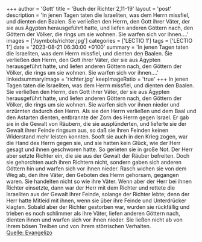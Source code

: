 +++
author = 'Gott'
title = 'Buch der Richter 2,11-19'
layout = 'post'
description = 'In jenen Tagen taten die Israeliten, was dem Herrn missfiel, und dienten den Baalen. Sie verließen den Herrn, den Gott ihrer Väter, der sie aus Ägypten herausgeführt hatte, und liefen anderen Göttern nach, den Göttern der Völker, die rings um sie wohnen. Sie warfen sich vor ihnen....'
images = ['/symbols/richter.jpg']
categories = ['LECTIO 1']
tags = ['LECTIO 1']
date = '2023-08-21 06:30:00 +0100'
summary = 'In jenen Tagen taten die Israeliten, was dem Herrn missfiel, und dienten den Baalen. Sie verließen den Herrn, den Gott ihrer Väter, der sie aus Ägypten herausgeführt hatte, und liefen anderen Göttern nach, den Göttern der Völker, die rings um sie wohnen. Sie warfen sich vor ihnen....'
linkedsummaryImage = 'richter.jpg'
keepImageRatio = 'true'
+++
In jenen Tagen taten die Israeliten, was dem Herrn missfiel, und dienten den Baalen.
Sie verließen den Herrn, den Gott ihrer Väter, der sie aus Ägypten herausgeführt hatte, und liefen anderen Göttern nach, den Göttern der Völker, die rings um sie wohnen. Sie warfen sich vor ihnen nieder und erzürnten dadurch den Herrn.<!--more-->
Als sie den Herrn verließen und dem Baal und den Astarten dienten,
entbrannte der Zorn des Herrn gegen Israel. Er gab sie in die Gewalt von Räubern, die sie ausplünderten, und lieferte sie der Gewalt ihrer Feinde ringsum aus, so daß sie ihren Feinden keinen Widerstand mehr leisten konnten.
Sooft sie auch in den Krieg zogen, war die Hand des Herrn gegen sie, und sie hatten kein Glück, wie der Herr gesagt und ihnen geschworen hatte. So gerieten sie in große Not.
Der Herr aber setzte Richter ein, die sie aus der Gewalt der Räuber befreiten.
Doch sie gehorchten auch ihren Richtern nicht, sondern gaben sich anderen Göttern hin und warfen sich vor ihnen nieder. Rasch wichen sie von dem Weg ab, den ihre Väter, den Geboten des Herrn gehorsam, gegangen waren. Sie handelten nicht so wie ihre Väter.
Wenn aber der Herr bei ihnen Richter einsetzte, dann war der Herr mit dem Richter und rettete die Israeliten aus der Gewalt ihrer Feinde, solange der Richter lebte; denn der Herr hatte Mitleid mit ihnen, wenn sie über ihre Feinde und Unterdrücker klagten.
Sobald aber der Richter gestorben war, wurden sie rückfällig und trieben es noch schlimmer als ihre Väter, liefen anderen Göttern nach, dienten ihnen und warfen sich vor ihnen nieder. Sie ließen nicht ab von ihrem bösen Treiben und von ihrem störrischen Verhalten.<br> [Quelle: Evangelizo](https://evangeliumtagfuertag.org/DE/gospel)